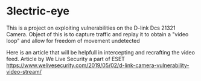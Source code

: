 # 3lectric-eye
This is a project on exploiting vulnerabilities on the D-link Dcs 21321 Camera. Object of this is to capture traffic and replay it to obtain a "video loop" and allow for freedom of movement undetected

Here is an article that will be helpfull in intercepting and recrafting the video feed.
Article by We Live Security a part of ESET
https://www.welivesecurity.com/2019/05/02/d-link-camera-vulnerability-video-stream/
